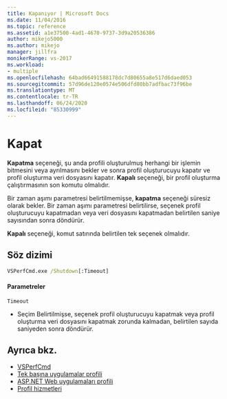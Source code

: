 ```yaml
---
title: Kapanıyor | Microsoft Docs
ms.date: 11/04/2016
ms.topic: reference
ms.assetid: a1e37500-4ad1-4670-9737-3d9a20536386
author: mikejo5000
ms.author: mikejo
manager: jillfra
monikerRange: vs-2017
ms.workload:
- multiple
ms.openlocfilehash: 64bad66491588178dc7d80655a8e517d6daed053
ms.sourcegitcommit: 57d96de120e0574e506dfd80bb7adfbac73f96be
ms.translationtype: MT
ms.contentlocale: tr-TR
ms.lasthandoff: 06/24/2020
ms.locfileid: "85330999"
---
```

# <a name="shutdown"></a>Kapat
**Kapatma** seçeneği, şu anda profili oluşturulmuş herhangi bir işlemin bitmesini veya ayrılmasını bekler ve sonra profil oluşturucuyu kapatır ve profil oluşturma veri dosyasını kapatır. **Kapalı** seçeneği, bir profil oluşturma çalıştırmasının son komutu olmalıdır.

 Bir zaman aşımı parametresi belirtilmemişse, **kapatma** seçeneği süresiz olarak bekler. Bir zaman aşımı parametresi belirtilirse, seçenek profil oluşturucuyu kapatmadan veya veri dosyasını kapatmadan belirtilen saniye sayısından sonra döndürür.

 **Kapalı** seçeneği, komut satırında belirtilen tek seçenek olmalıdır.

## <a name="syntax"></a>Söz dizimi

```cmd
VSPerfCmd.exe /Shutdown[:Timeout]
```

#### <a name="parameters"></a>Parametreler
`Timeout`
- Seçim Belirtilmişse, seçenek profil oluşturucuyu kapatmak veya profil oluşturma veri dosyasını kapatmak zorunda kalmadan, belirtilen sayıda saniyeden sonra döndürür.

## <a name="see-also"></a>Ayrıca bkz.
- [VSPerfCmd](../profiling/vsperfcmd.md)
- [Tek başına uygulamalar profili](../profiling/command-line-profiling-of-stand-alone-applications.md)
- [ASP.NET Web uygulamaları profili](../profiling/command-line-profiling-of-aspnet-web-applications.md)
- [Profil hizmetleri](../profiling/command-line-profiling-of-services.md)
